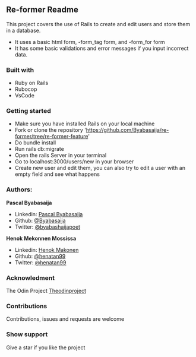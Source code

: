 ## Re-former Readme

This project covers the use of Rails to create and edit users and store them in a database.

- It uses a basic html form, -form_tag form, and -form_for form
- It has some basic validations and error messages if you input incorrect data.

### Built with

* Ruby on Rails
* Rubocop
* VsCode

### Getting started

* Make sure you have installed Rails on your local machine
* Fork or clone the repository 'https://github.com/Byabasaija/re-former/tree/re-former-feature'
* Do bundle install
* Run rails db:migrate 
* Open the rails Server in your terminal
* Go to localhost:3000/users/new in your browser
* Create new user and edit them, you can also try to edit a user with an empty field and see what happens

### Authors:

 **Pascal Byabasaija**
- Linkedin: [Pascal Byabasaija](https://www.linkedin.com/in/pascal-byabasaija/)
- Github: [@Byabasaija](https://github.com/Byabasaija)
- Twitter: [@byabashaijapoet](https://twitter.com/byabashaijapoet)

**Henok Mekonnen Mossissa**
- Linkedin: [Henok Makonen](https://www.linkedin.com/in/henok-mekonnen-2a251613/)
- Github: [@henatan99](https://github.com/henatan99)
- Twitter: [@henatan99](https://twitter.com/henatan99)

### Acknowledment

The Odin Project [Theodinproject](https://www.theodinproject.com/courses/ruby-on-rails/lessons/form-basics)

### Contributions 

Contributions, issues and requests are welcome

### Show support

Give a star if you like the project
